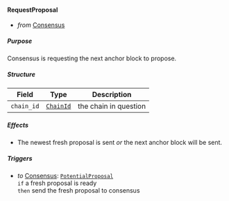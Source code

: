 #### RequestProposal
- _from_ [Consensus](../../consensus-v1.md)

##### Purpose
<!-- --8<-- [start:purpose] -->
Consensus is requesting the next anchor block to propose.
<!-- --8<-- [end:purpose] -->

##### Structure
| Field | Type | Description |
|-------|------|-------------|
| `chain_id` | [`ChainId`](../../types/allofthem-v1.md#chainid) | the chain in question |

##### Effects

- The newest fresh proposal is sent _or_ the next anchor block will be sent.

##### Triggers
- _to_ [Consensus](../../consensus-v1.md): [`PotentialProposal`](../../consensus/potential-proposal.md)  
  `if` a fresh proposal is ready  
  `then` send the fresh proposal to consensus  
